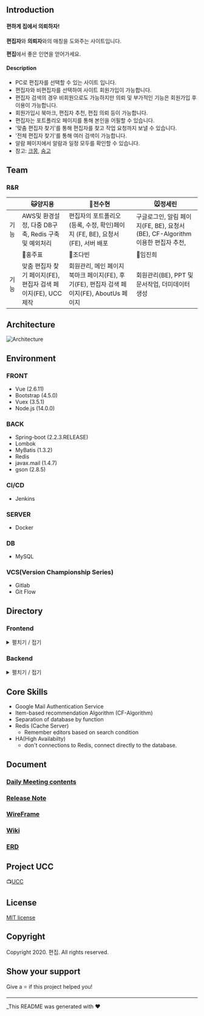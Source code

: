 ## Introduction

#### 편하게 집에서 의뢰하자!
**편집자**와 **의뢰자**와의 매칭을 도와주는 사이트입니다.

**편집**에서 좋은 인연을 얻어가세요.

#### Description
- PC로 편집자를 선택할 수 있는 사이트 입니다.
- 편집자와 비편집자를 선택하여 사이트 회원가입이 가능합니다.
- 편집자 검색의 경우 비회원으로도 가능하지만 의뢰 및 부가적인 기능은 회원가입 후 이용이 가능합니다.
- 회원가입시 북마크, 편집자 추천, 편집 의뢰 등이 가능합니다.
- 편집자는 포트폴리오 페이지를 통해 본인을 어필할 수 있습니다.
- '맞춤 편집자 찾기'를 통해 편집자를 찾고 작업 요청까지 보낼 수 있습니다.
- '전체 편집자 찾기'를 통해 여러 검색이 가능합니다.
- 알람 페이지에서 알람과 일정 모두를 확인할 수 있습니다.
- 참고: [크몽](https://kmong.com/), [숨고](https://soomgo.com/)



## Team
### R&R
|      | :cat:양지용                                                  | :crown:전수현                                                | :mouse:정세린                                                |
| ---- | ------------------------------------------------------------ | ------------------------------------------------------------ | ------------------------------------------------------------ |
| 기능 | AWS및 환경설정, 다중 DB구축, Redis 구축 및 예외처리          | 편집자의 포트폴리오 (등록, 수정, 확인)페이지 (FE, BE), 요청서(FE), 서버 배포 | 구글로그인, 알림 페이지(FE, BE), 요청서(BE), CF-Algorithm이용한 편집자 추천, |
|      | :tiger:홍주표                                                | :rabbit:조다빈                                               | :hamster:임진희                                              |
| 기능 | 맞춤 편집자 찾기 페이지(FE), 편집자 검색 페이지(FE), UCC제작 | 회원관리, 메인 페이지 북마크 페이지(FE), 후기(FE), 편집자 검색 페이지(FE), AboutUs 페이지 | 회원관리(BE), PPT 및 문서작업, 더미데이터 생성               |



## Architecture
![Architecture](https://user-images.githubusercontent.com/18321002/98938118-c0e4b400-252a-11eb-83da-ca2415791fa6.png)

## Environment
### FRONT
- Vue (2.6.11)
- Bootstrap (4.5.0)
- Vuex (3.5.1)
- Node.js (14.0.0)
### BACK
- Spring-boot (2.2.3.RELEASE)
- Lombok
- MyBatis (1.3.2)
- Redis
- javax.mail (1.4.7)
- gson (2.8.5)
### CI/CD
- Jenkins
### SERVER
- Docker
### DB
- MySQL
### VCS(Version Championship Series)
- Gitlab
- Git Flow 
## Directory
### Frontend
<details>
  <summary>펼치기 / 접기</summary>
  <div>

```
📁frontend
└── 📁src
    ├── 📁assets
    ├── 📁components
    │   ├── 📁NotificationPlugin
    │   └── 📁SidebarPlugin
    ├── 📁layout
    ├── 📁plugins
    ├── 📁store
    ├── 📁util
    ├── 📁views
    │   ├── 📁Dashboard
    │   ├── 📁Error
    │   ├── 📁Portfolio
    │   ├── 📁Search
    │   └── 📁Tables
    └── App
```

  </div>
</details>

### Backend
<details>
  <summary>펼치기 / 접기</summary>
  <div>

```
📁backend
└── 📁src
    ├── 📁main
    │   ├── 📁java/com/web/editor
    │   │   ├── 📁config
    │   │   ├── 📁controller
    │   │   │   ├── 📁email
    │   │   │   ├── 📁google
    │   │   │   ├── 📁kakao
    │   │   │   ├── 📁request
    │   │   │   └── 📁user
    │   │   ├── 📁model
    │   │   │   ├── 📁dto
    │   │   │   ├── 📁mapper
    │   │   │   ├── 📁response
    │   │   │   └── 📁service
    │   │   └── MainApplication
    │   └── 📁resources
    └── 📁test
```

  </div>
</details>

## Core Skills
- Google Mail Authentication Service
- Item-based recommendation Algorithm (CF-Algorithm)
- Separation of database by function
- Redis (Cache Server)
    - Remember editors based on search condition
- HA(High Availabilty)
    - don't connections to Redis, connect directly to the database.

## Document
### [Daily Meeting contents](https://docs.google.com/document/d/1xnoydTo05h0HvReFcqFpp50SUzsqPLf2my8h0uzs764/edit?usp=sharing)
### [Release Note](https://github.com/milkcat1994/SSAFYPJT_1/blob/master/wiki/Release-Notes.md)
### [WireFrame](https://github.com/milkcat1994/SSAFYPJT_1/blob/master/wiki/와이어프레임.md)
### [Wiki](https://github.com/milkcat1994/SSAFYPJT_1/blob/master/wiki/home.md)
### [ERD](https://github.com/milkcat1994/SSAFYPJT_1/blob/master/wiki/ERD-설계.md)

## Project UCC
📺[UCC](https://youtu.be/_M6JkZcUDF0)

## License
[MIT license](https://github.com/connect-foundation/2019-15/blob/master/LICENSE)

## Copyright
Copyright 2020. 편집. All rights reserved.

## Show your support
Give a ⭐️ if this project helped you!

---

\_This README was generated with ❤️

